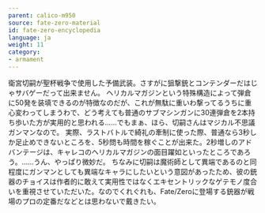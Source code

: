 ```yaml
---
parent: calico-m950
source: fate-zero-material
id: fate-zero-encyclopedia
language: ja
weight: 11
category:
- armament
---
```


衛宮切嗣が聖杯戦争で使用した予備武装。さすがに狙撃銃とコンテンダーだはじゃサバゲーだって出来ません。
ヘリカルマガジンという特殊構造によって弾倉に50発を装填できるのが特徴なのだが、これが無駄に重いわ撃ってるうちに重心変わってしまうわで、どう考えても普通のサブマシンガンに30連弾倉を2本持ち歩いた方が実用的と思われる……でもまぁ、ほら、切嗣さんはマジカル不思議ガンマンなので。
実際、ラストバトルで綺礼の牽制に使った際、普通なら3秒しか足止めできないところを、5秒問も時間を稼ぐことが出来た。2秒増しのアドバンテージは、キャレコのヘリカルマガジンの面目躍如といったところであろう。……うん、やっぱり微妙だ。
ちなみに切嗣は魔術師として異端であるのと同程度にガンマンとしても異端なキャラにしたいという意図があったため、彼の銃器のチョイスは作者的に敢えて実用性ではなくエキセントリックなゲテモノ度合いを重視させていただいた。なのでくれぐれも、Fate/Zeroに登場する銃器が戦場のプロの定番だなどとは思わないで戴きたい。
